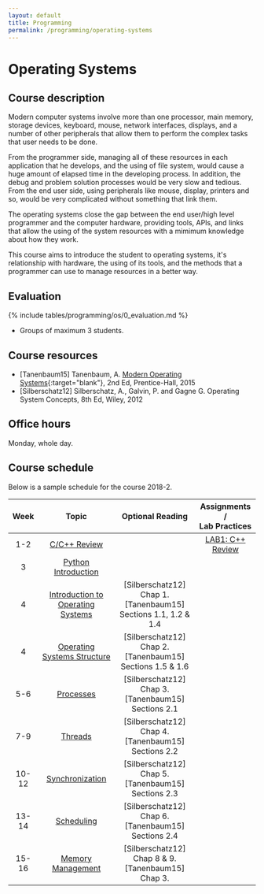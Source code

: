 ```yaml
---
layout: default
title: Programming
permalink: /programming/operating-systems
---
```


# Operating Systems

## Course description

Modern computer systems involve more than one processor, main memory, storage devices, keyboard, mouse, network interfaces, displays, and a number of other peripherals that allow them to perform the complex tasks that user needs to be done.

From the programmer side, managing all of these resources in each application that he develops, and the using of file system, would cause a huge amount of elapsed time in the developing process. In addition, the debug and problem solution processes would be very slow and tedious. From the end user side, using peripherals like mouse, display, printers and so, would be very complicated without something that link them.

The operating systems close the gap between the end user/high level programmer and the computer hardware, providing tools, APIs, and links that allow the using of the system resources with a mimimum knowledge about how they work.

This course aims to introduce the student to operating systems, it's relationship with hardware, the using of its tools, and the methods that a programmer can use to manage resources in a better way.

## Evaluation

{% include tables/programming/os/0_evaluation.md %}
* Groups of maximum 3 students.

## Course resources

* [Tanenbaum15] Tanenbaum, A. [Modern Operating Systems](https://usta-primo.hosted.exlibrisgroup.com/primo-explore/fulldisplay?docid=57UST_Aleph000147433&context=L&vid=57UST&lang=es_ES&search_scope=57UST&adaptor=Local%20Search%20Engine&tab=57ust_tab&query=any,contains,operating%20systems&sortby=rank&mode=Basic){:target="blank"},  2nd Ed, Prentice-Hall, 2015
* [Silberschatz12] Silberschatz, A., Galvin, P. and Gagne G. Operating System Concepts, 8th Ed, Wiley, 2012

## Office hours

Monday, whole day.

## Course schedule

Below is a sample schedule for the course 2018-2.

| Week | Topic | Optional Reading | Assignments / <br>Lab Practices |
|:-:|:-:|:-:|:-:|
|  1-2  | [C/C++ Review](/cstopics/programming/c-c++) |  | [LAB1: C++ Review](/cstopics/programming/operating-systems/assigments/2019-1/prc1) |
|  3  | [Python Introduction](/cstopics/programming/python) |  |  |
|  4  | [Introduction to Operating Systems](/cstopics/programming/operating-systems/0_intro_os) | [Silberschatz12] Chap 1. <br> [Tanenbaum15] Sections 1.1, 1.2 & 1.4 |  |
|  4  |  [Operating Systems Structure](/cstopics/programming/operating-systems/2_os_structure)  |    [Silberschatz12] Chap 2. <br> [Tanenbaum15] Sections 1.5 & 1.6   |  |
|  5-6  |             [Processes](/cstopics/programming/operating-systems/3_processes)            |       [Silberschatz12] Chap 3. <br> [Tanenbaum15] Sections 2.1      |                                                                                                                                                                             |
|  7-9 |               [Threads](/cstopics/programming/operating-systems/4_threads)              |       [Silberschatz12] Chap 4. <br> [Tanenbaum15] Sections 2.2      |                                                                                                                                                                             |
| 10-12 |            [Synchronization](/cstopics/programming/operating-systems/5_sync)            |       [Silberschatz12] Chap 5. <br> [Tanenbaum15] Sections 2.3      |                                                                                                                                                                             |
| 13-14 |            [Scheduling](/cstopics/programming/operating-systems/6_scheduling)           |       [Silberschatz12] Chap 6. <br> [Tanenbaum15] Sections 2.4      |                                                                                                                                                                             |
| 15-16 |          [Memory Management](/cstopics/programming/operating-systems/7_memory)          |       [Silberschatz12] Chap 8 & 9. <br> [Tanenbaum15] Chap 3.       |                                                                                                                                                                             |
